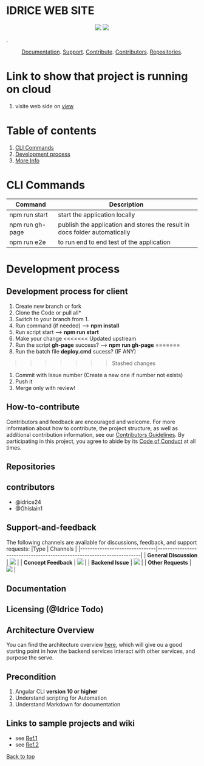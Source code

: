 # IDRICE WEB SITE

<p align="center">
<a href="https://github.com/idrice24/idrice/issues/" title="Open Issues"><img src="https://img.shields.io/github/issues/idrice24/idrice?style=flat-square "></a>
<a href="https://app.circleci.com/pipelines/github/idrice24/idrice" title="Circleci"><img src="https://img.shields.io/circleci/build/github/idrice24/idrice?color=green&logo=red&style=flat-square?style=flat-square"></a>
</p>
. 
<p align="center">
	<a href="#documentation">Documentation</a>.
	<a href="#support-and-feedback">Support</a>.
	<a href="#how-to-contribute">Contribute</a>.
	<a href="#contributors">Contributors</a>.
	<a href="#repositories">Repositories</a>.
 
</p>

# Link to show that project  is running on cloud
1. visite web side on [view](https://idrice24.github.io/idrice/)

# Table of contents
1. [CLI Commands](#cli-commands)
1. [Development process](#development-process)
1. [More Info](#more-info)


# CLI Commands
|Command|Description|
-------------|-------------
|npm run start | start the application locally|
|npm run gh-page| publish the application and stores the result in docs  folder automatically |
|npm run e2e| to run end to end test of the application  |
 
# Development process

## Development process for client
1. Create new branch or fork 
1. Clone the Code or pull all*
1. Switch to your branch from 1.
1. Run command (if needed) --> __npm install__
1. Run script  start --> __npm run start__
1. Make your change
<<<<<<< Updated upstream
1. Run the script **gh-page** success? --> __npm run gh-page__ 
=======
1. Run the batch file **deploy.cmd** sucess? (IF ANY)
>>>>>>> Stashed changes
1. Commit with Issue number (Create a new one if number not exists)
1. Push it
1. Merge only with review!

## How-to-contribute
Contributors and feedback are encouraged and welcome. For more information about how to contribute, the project structure, as well as additional contribution information, see our [Contributors Guidelines](./CONTRIBUTING.md). By participating in this project, you agree to abide by its [Code of Conduct](./CODE:OF_CONDUCT.md) at all times.

## Repositories
## contributors
- @idrice24
- @Ghislain1

## Support-and-feedback
The following channels are available for discussions, feedback, and support requests:
|Type							| Channels 																|
|-------------------------------|-----------------------------------------------------------------------|
| **General Discussion** | <a href="https://github.com/idrice24/idrice/issues/new/choose" title="General Discussion"><img src="https://img.shields.io/badge/idrice24-issues-blue"></a></a> |
| **Concept Feedback**	 | <a href="https://github.com/idrice24/idrice/issues/new/choose"><img src="https://img.shields.io/badge/idrice24-issues-blue"></a></a> |
| **Backend Issue**		 | <a href="https://github.com/idrice24/idrice/issues/new/choose"><img src="https://img.shields.io/badge/idrice24-issues-blue"></a></a> |
| **Other Requests**	 | <a href="idrice.tsafouet@yahoo.com" title="Email IDRICE24 Team"><img src="https://img.shields.io/badge/idrice24-issues-blue"></a></a> |

## Documentation

## Licensing (@Idrice Todo)

## Architecture Overview
You can find the architecture overview [here](documents/architecture-overview.md), which will give ou a good starting point in how the backend services interact with other services, and purpose the serve.

## Precondition
1.  Angular CLI **version 10 or higher**
1.  Understand scripting for Automation 
1.  Understand Markdown for documentation 

## Links to sample projects and wiki
- see [Ref.1](https://clockwise.software/blog/best-angular-applications/)
- see [Ref.2](https://themeforest.net/?auto_signin=true&_ga=2.172947365.785225314.1600995029-1816120458.1576091237)

[Back to top](#table-of-contents)


